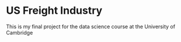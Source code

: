 # US Freight Industry
This is my final project for the data science course at the University of Cambridge
